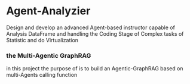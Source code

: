 # Agent-Analyzier
Design and develop an advanced Agent-based instructor capable of Analysis DataFrame and handling the Coding Stage of Complex tasks of Statistic and do Virtualization 


### the Multi-Agentic GraphRAG 

in this project the purpose of is to build an Agentic-GraphRAG based on multi-Agents calling function